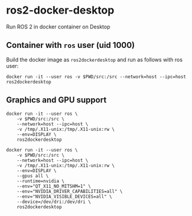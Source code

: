 # ros2-docker-desktop

Run ROS 2 in docker container on Desktop

## Container with `ros` user (uid 1000)

Build the docker image as `ros2dockerdesktop` and run as follows with ros user:

```
docker run -it --user ros -v $PWD/src:/src --network=host --ipc=host ros2dockerdesktop
```

## Graphics and GPU support

```
docker run -it --user ros \
    -v $PWD/src:/src \
    --network=host --ipc=host \
    -v /tmp/.X11-unix:/tmp/.X11-unix:rw \
    --env=DISPLAY \
    ros2dockerdesktop
```


```
docker run -it --user ros \
    -v $PWD/src:/src \
    --network=host --ipc=host \
    -v /tmp/.X11-unix:/tmp/.X11-unix:rw \
    --env=DISPLAY \
    --gpus all \
    --runtime=nvidia \
    --env="QT_X11_NO_MITSHM=1" \
    --env="NVIDIA_DRIVER_CAPABILITIES=all" \
    --env="NVIDIA_VISIBLE_DEVICES=all" \
    --device=/dev/dri:/dev/dri \
    ros2dockerdesktop
```